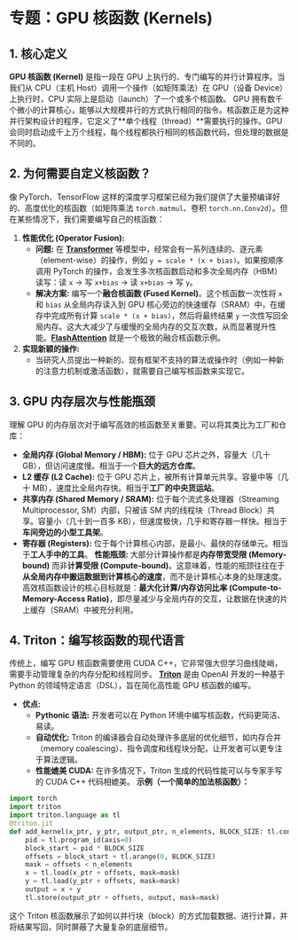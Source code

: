 # 专题：GPU 核函数 (Kernels)
## 1. 核心定义
**GPU 核函数 (Kernel)** 是指一段在 GPU 上执行的、专门编写的并行计算程序。当我们从 CPU（主机 Host）调用一个操作（如矩阵乘法）在 GPU（设备 Device）上执行时，CPU 实际上是启动（launch）了一个或多个核函数。
GPU 拥有数千个微小的计算核心，能够以大规模并行的方式执行相同的指令。核函数正是为这种并行架构设计的程序，它定义了**单个线程（thread）**需要执行的操作。GPU 会同时启动成千上万个线程，每个线程都执行相同的核函数代码，但处理的数据是不同的。
## 2. 为何需要自定义核函数？
像 PyTorch、TensorFlow 这样的深度学习框架已经为我们提供了大量预编译好的、高度优化的核函数（如矩阵乘法 `torch.matmul`、卷积 `torch.nn.Conv2d`）。但在某些情况下，我们需要编写自己的核函数：
1.  **性能优化 (Operator Fusion):**
    *   **问题:** 在 **[Transformer](./Lecture1-Transformer.md)** 等模型中，经常会有一系列连续的、逐元素（element-wise）的操作，例如 `y = scale * (x + bias)`。如果按顺序调用 PyTorch 的操作，会发生多次核函数启动和多次全局内存（HBM）读写：读 `x` -> 写 `x+bias` -> 读 `x+bias` -> 写 `y`。
    *   **解决方案:** 编写一个**融合核函数 (Fused Kernel)**。这个核函数一次性将 `x` 和 `bias` 从全局内存读入到 GPU 核心旁边的快速缓存（SRAM）中，在缓存中完成所有计算 `scale * (x + bias)`，然后将最终结果 `y` 一次性写回全局内存。这大大减少了与缓慢的全局内存的交互次数，从而显著提升性能。**[FlashAttention](./Lecture1-FlashAttention.md)** 就是一个极致的融合核函数示例。
2.  **实现新颖的操作:**
    *   当研究人员提出一种新的、现有框架不支持的算法或操作时（例如一种新的注意力机制或激活函数），就需要自己编写核函数来实现它。
## 3. GPU 内存层次与性能瓶颈
理解 GPU 的内存层次对于编写高效的核函数至关重要。可以将其类比为工厂和仓库：
*   **全局内存 (Global Memory / HBM):** 位于 GPU 芯片之外，容量大（几十 GB），但访问速度慢。相当于一个**巨大的远方仓库**。
*   **L2 缓存 (L2 Cache):** 位于 GPU 芯片上，被所有计算单元共享。容量中等（几十 MB），速度比全局内存快。相当于**工厂的中央货运站**。
*   **共享内存 (Shared Memory / SRAM):** 位于每个流式多处理器（Streaming Multiprocessor, SM）内部，只被该 SM 内的线程块（Thread Block）共享。容量小（几十到一百多 KB），但速度极快，几乎和寄存器一样快。相当于**车间旁边的小型工具架**。
*   **寄存器 (Registers):** 位于每个计算核心内部，是最小、最快的存储单元。相当于**工人手中的工具**。
**性能瓶颈:** 大部分计算操作都是**内存带宽受限 (Memory-bound)** 而非**计算受限 (Compute-bound)**。这意味着，性能的瓶颈往往在于**从全局内存中搬运数据到计算核心的速度**，而不是计算核心本身的处理速度。
高效核函数设计的核心目标就是：**最大化计算/内存访问比率 (Compute-to-Memory-Access Ratio)**，即尽量减少与全局内存的交互，让数据在快速的片上缓存（SRAM）中被充分利用。
## 4. Triton：编写核函数的现代语言
传统上，编写 GPU 核函数需要使用 CUDA C++，它非常强大但学习曲线陡峭，需要手动管理复杂的内存分配和线程同步。
**[Triton](./Lecture1-Triton.md)** 是由 OpenAI 开发的一种基于 Python 的领域特定语言（DSL），旨在简化高性能 GPU 核函数的编写。
*   **优点:**
    *   **Pythonic 语法:** 开发者可以在 Python 环境中编写核函数，代码更简洁、易读。
    *   **自动优化:** Triton 的编译器会自动处理许多底层的优化细节，如内存合并（memory coalescing）、指令调度和线程块分配，让开发者可以更专注于算法逻辑。
    *   **性能媲美 CUDA:** 在许多情况下，Triton 生成的代码性能可以与专家手写的 CUDA C++ 代码相媲美。
**示例（一个简单的加法核函数）：**
```python
import torch
import triton
import triton.language as tl
@triton.jit
def add_kernel(x_ptr, y_ptr, output_ptr, n_elements, BLOCK_SIZE: tl.constexpr):
    pid = tl.program_id(axis=0)
    block_start = pid * BLOCK_SIZE
    offsets = block_start + tl.arange(0, BLOCK_SIZE)
    mask = offsets < n_elements
    x = tl.load(x_ptr + offsets, mask=mask)
    y = tl.load(y_ptr + offsets, mask=mask)
    output = x + y
    tl.store(output_ptr + offsets, output, mask=mask)
```
这个 Triton 核函数展示了如何以并行块（block）的方式加载数据、进行计算，并将结果写回，同时屏蔽了大量复杂的底层细节。
